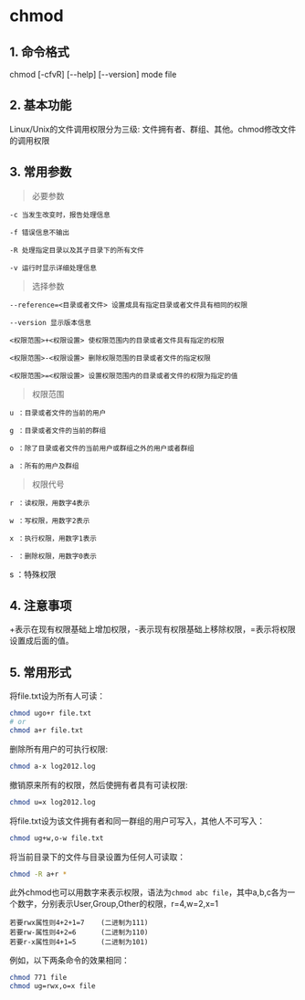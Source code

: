 # chmod

## 1. 命令格式

chmod [-cfvR] [--help] [--version] mode file

## 2. 基本功能

Linux/Unix的文件调用权限分为三级: 文件拥有者、群组、其他。chmod修改文件的调用权限

## 3. 常用参数

> 必要参数

```text
-c 当发生改变时，报告处理信息

-f 错误信息不输出

-R 处理指定目录以及其子目录下的所有文件

-v 运行时显示详细处理信息
```

> 选择参数

```text
--reference=<目录或者文件> 设置成具有指定目录或者文件具有相同的权限

--version 显示版本信息

<权限范围>+<权限设置> 使权限范围内的目录或者文件具有指定的权限

<权限范围>-<权限设置> 删除权限范围的目录或者文件的指定权限

<权限范围>=<权限设置> 设置权限范围内的目录或者文件的权限为指定的值
```

> 权限范围

```text
u ：目录或者文件的当前的用户

g ：目录或者文件的当前的群组

o ：除了目录或者文件的当前用户或群组之外的用户或者群组

a ：所有的用户及群组
```

> 权限代号

```text
r ：读权限，用数字4表示

w ：写权限，用数字2表示

x ：执行权限，用数字1表示

- ：删除权限，用数字0表示
```

s ：特殊权限

## 4. 注意事项

+表示在现有权限基础上增加权限，-表示现有权限基础上移除权限，=表示将权限设置成后面的值。

## 5. 常用形式

将file.txt设为所有人可读：

```bash
chmod ugo+r file.txt
# or
chmod a+r file.txt
```

删除所有用户的可执行权限:

```bash
chmod a-x log2012.log
```

撤销原来所有的权限，然后使拥有者具有可读权限:

```bash
chmod u=x log2012.log
```

将file.txt设为该文件拥有者和同一群组的用户可写入，其他人不可写入：

```bash
chmod ug+w,o-w file.txt
```

将当前目录下的文件与目录设置为任何人可读取：

```bash
chmod -R a+r *
```

此外chmod也可以用数字来表示权限，语法为`chmod abc file`，其中a,b,c各为一个数字，分别表示User,Group,Other的权限，r=4,w=2,x=1

```text
若要rwx属性则4+2+1=7    (二进制为111)
若要rw-属性则4+2=6      (二进制为110)
若要r-x属性则4+1=5      (二进制为101)
```

例如，以下两条命令的效果相同：

```bash
chmod 771 file
chmod ug=rwx,o=x file
```
